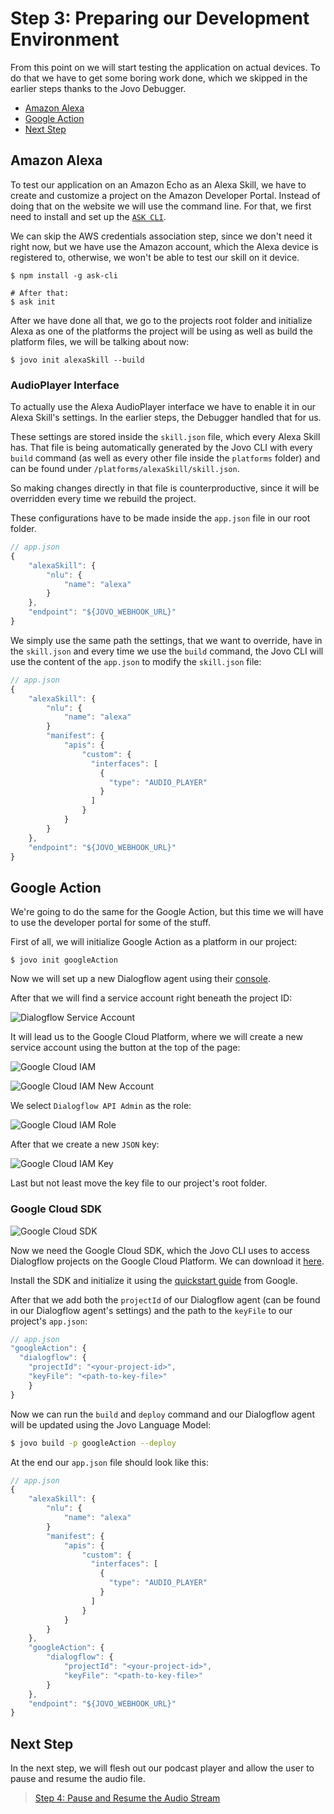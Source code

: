 # Step 3: Preparing our Development Environment

From this point on we will start testing the application on actual devices. To do that we have to get some boring work done, which we skipped in the earlier steps thanks to the Jovo Debugger.

* [Amazon Alexa](#amazon-alexa)
* [Google Action](#google-action)
* [Next Step](#next-step)
  
## Amazon Alexa

To test our application on an Amazon Echo as an Alexa Skill, we have to create and customize a project on the Amazon Developer Portal. Instead of doing that on the website we will use the command line. For that, we first need to install and set up the [`ASK CLI`](https://developer.amazon.com/docs/smapi/quick-start-alexa-skills-kit-command-line-interface.html).

We can skip the AWS credentials association step, since we don't need it right now, but we have use the Amazon account, which the Alexa device is registered to, otherwise, we won't be able to test our skill on it device.

```text
$ npm install -g ask-cli

# After that:
$ ask init
```

After we have done all that, we go to the projects root folder and initialize Alexa as one of the platforms the project will be using as well as build the platform files, we will be talking about now:

```text
$ jovo init alexaSkill --build
```

### AudioPlayer Interface

To actually use the Alexa AudioPlayer interface we have to enable it in our Alexa Skill's settings. In the earlier steps, the Debugger handled that for us.

These settings are stored inside the `skill.json` file, which every Alexa Skill has. That file is being automatically generated by the Jovo CLI with every `build` command (as well as every other file inside the `platforms` folder) and can be found under `/platforms/alexaSkill/skill.json`.

So making changes directly in that file is counterproductive, since it will be overridden every time we rebuild the project.

These configurations have to be made inside the `app.json` file in our root folder. 

```javascript
// app.json
{
	"alexaSkill": {
		"nlu": {
			"name": "alexa"
		}
	},
	"endpoint": "${JOVO_WEBHOOK_URL}"
}
```

We simply use the same path the settings, that we want to override, have in the `skill.json` and every time we use the `build` command, the Jovo CLI will use the content of the `app.json` to modify the `skill.json` file:

```javascript
// app.json
{
    "alexaSkill": {
        "nlu": {
			"name": "alexa"
		}
        "manifest": {
            "apis": {
                "custom": {
                  "interfaces": [
                    {
                      "type": "AUDIO_PLAYER"
                    }
                  ]
                }
            }
        }
    },
    "endpoint": "${JOVO_WEBHOOK_URL}"
}
```

## Google Action

We're going to do the same for the Google Action, but this time we will have to use the developer portal for some of the stuff.

First of all, we will initialize Google Action as a platform in our project:

```text
$ jovo init googleAction
```

Now we will set up a new Dialogflow agent using their [console](https://console.dialogflow.com).

After that we will find a service account right beneath the project ID:

![Dialogflow Service Account](./img/dialogflow_agent_service_account.png)

It will lead us to the Google Cloud Platform, where we will create a new service account using the button at the top of the page:

![Google Cloud IAM](./img/google_cloud_platform_IAM_landing.png)

![Google Cloud IAM New Account](img/google_cloud_platform_IAM_newAccount.png)

We select `Dialogflow API Admin` as the role:

![Google Cloud IAM Role](img/google_cloud_platform_IAM_role.png)

After that we create a new `JSON` key:

![Google Cloud IAM Key](img/google_cloud_platform_IAM_key.png)

Last but not least move the key file to our project's root folder.

### Google Cloud SDK

![Google Cloud SDK](./img/google-cloud-sdk.jpg)

Now we need the Google Cloud SDK, which the Jovo CLI uses to access Dialogflow projects on the Google Cloud Platform. We can download it [here](https://cloud.google.com/sdk/docs/).

Install the SDK and initialize it using the [quickstart guide](https://cloud.google.com/sdk/docs/quickstarts) from Google.

After that we add both the `projectId` of our Dialogflow agent (can be found in our Dialogflow agent's settings) and the path to the `keyFile` to our project's `app.json`:

```js
// app.json
"googleAction": {
  "dialogflow": {
    "projectId": "<your-project-id>",
    "keyFile": "<path-to-key-file>"
    }
}
```

Now we can run the `build` and `deploy` command and our Dialogflow agent will be updated using the Jovo Language Model:

```sh
$ jovo build -p googleAction --deploy
```

At the end our `app.json` file should look like this:

```javascript
// app.json
{
    "alexaSkill": {
        "nlu": {
			"name": "alexa"
		}
        "manifest": {
            "apis": {
                "custom": {
                  "interfaces": [
                    {
                      "type": "AUDIO_PLAYER"
                    }
                  ]
                }
            }
        }
    },
    "googleAction": {
        "dialogflow": {
            "projectId": "<your-project-id>",
            "keyFile": "<path-to-key-file>"
        }
    },
    "endpoint": "${JOVO_WEBHOOK_URL}"
}
```

## Next Step

In the next step, we will flesh out our podcast player and allow the user to pause and resume the audio file.

> [Step 4: Pause and Resume the Audio Stream](./step-4.md)

<!--[metadata]: { "description": "In this lecture, we prepare our development environment to start testing on Amazon Alexa or Google Assistant devices", "author": "kaan-kilic" }-->